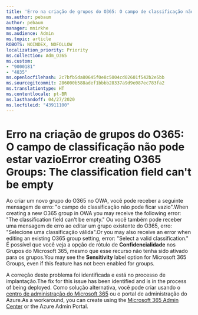```yaml
---
title: 'Erro na criação de grupos do O365: O campo de classificação não pode estar vazio'
ms.author: pebaum
author: pebaum
manager: mnirkhe
ms.audience: Admin
ms.topic: article
ROBOTS: NOINDEX, NOFOLLOW
localization_priority: Priority
ms.collection: Adm_O365
ms.custom:
- "9000181"
- "4835"
ms.openlocfilehash: 2c7bfb5da80645f0e8c5004cd02601f542b2e5bb
ms.sourcegitcommit: 286000b588adef1bbbb28337a9d9e087ec783fa2
ms.translationtype: HT
ms.contentlocale: pt-BR
ms.lasthandoff: 04/27/2020
ms.locfileid: "43911100"
---
```

# <a name="error-creating-o365-groups-the-classification-field-cant-be-empty"></a><span data-ttu-id="44053-102">Erro na criação de grupos do O365: O campo de classificação não pode estar vazio</span><span class="sxs-lookup"><span data-stu-id="44053-102">Error creating O365 Groups: The classification field can't be empty</span></span>

<span data-ttu-id="44053-103">Ao criar um novo grupo do O365 no OWA, você pode receber a seguinte mensagem de erro: "o campo de classificação não pode ficar vazio".</span><span class="sxs-lookup"><span data-stu-id="44053-103">When creating a new O365 group in OWA you may receive the following error: "The classification field can't be empty."</span></span>  <span data-ttu-id="44053-104">Ou você também pode receber uma mensagem de erro ao editar um grupo existente do O365, erro: "Selecione uma classificação válida".</span><span class="sxs-lookup"><span data-stu-id="44053-104">Or you may also receive an error when editing an existing O365 group setting, error: "Select a valid classification."</span></span>   <span data-ttu-id="44053-105">É possível que você veja a opção de rótulo de **Confidencialidade** nos Grupos do Microsoft 365, mesmo que esse recurso não tenha sido ativado para os grupos.</span><span class="sxs-lookup"><span data-stu-id="44053-105">You may see the **Sensitivity** label option for Microsoft 365 Groups, even if this feature has not been enabled for groups.</span></span>

<span data-ttu-id="44053-106">A correção deste problema foi identificada e está no processo de implantação.</span><span class="sxs-lookup"><span data-stu-id="44053-106">The fix for this issue has been identified and is in the process of being deployed.</span></span>  <span data-ttu-id="44053-107">Como solução alternativa, você pode criar usando o [centro de administração do Microsoft 365](https://docs.microsoft.com/microsoft-365/admin/create-groups/create-groups?view=o365-worldwide) ou o portal de administração do Azure.</span><span class="sxs-lookup"><span data-stu-id="44053-107">As a workaround, you can create using the [Microsoft 365 Admin Center](https://docs.microsoft.com/microsoft-365/admin/create-groups/create-groups?view=o365-worldwide) or the Azure Admin Portal.</span></span>

